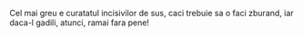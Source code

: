 Cel mai greu e curatatul incisivilor de sus, caci trebuie sa o faci zburand, iar daca-l gadili, atunci, ramai fara pene!
